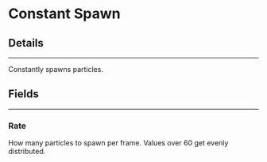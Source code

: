 # Constant Spawn

## Details

---

Constantly spawns particles.

## Fields

---

### Rate

How many particles to spawn per frame. Values over 60 get evenly distributed.
